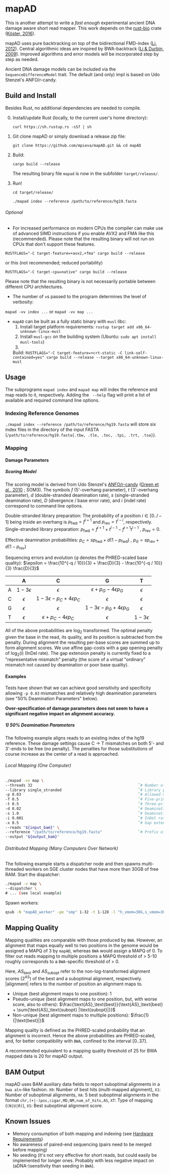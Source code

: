 # mapAD

This is another attempt to write a _fast enough_ experimental ancient DNA damage aware short read mapper.
This work depends on the [rust-bio](https://rust-bio.github.io/) crate
([Köster, 2016](https://doi.org/10.1093/bioinformatics/btv573)).

mapAD uses pure backtracking on top of the bidirectional
FMD-index ([Li, 2012](https://doi.org/10.1093/bioinformatics/bts280)).
Central algorithmic ideas are inspired by
BWA-backtrack ([Li & Durbin, 2009](https://doi.org/10.1093/bioinformatics/btp324)).
Improved algorithms and error models will be incorporated step by step as needed.

Ancient DNA damage models can be included via the `SequenceDifferenceModel` trait.
The default (and only) impl is based on Udo Stenzel's ANFO/r-candy.

## Build and Install

Besides Rust, no additional dependencies are needed to compile.

0. Install/update Rust (locally, to the current user's home directory):

   `curl https://sh.rustup.rs -sSf | sh`

1. Git clone mapAD or simply download a release zip file:

   `git clone https://github.com/mpieva/mapAD.git && cd mapAD`

3. Build:

   `cargo build --release`

   The resulting binary file `mapad` is now in the subfolder `target/release/`.

4. Run!

   `cd target/release/`

   `./mapad index --reference /path/to/reference/hg19.fasta`

###### Optional

- For increased performance on modern CPUs the compiler can make use of advanced SIMD instructions if you enable AVX2
  and FMA like this (recommended).
  Please note that the resulting binary will not run on CPUs that don't support these features.

`RUSTFLAGS="-C target-feature=+avx2,+fma" cargo build --release`

or this (not recommended; reduced portability)

`RUSTFLAGS="-C target-cpu=native" cargo build --release`

Please note that the resulting binary is not necessarily portable between different CPU architectures.

- The number of `v`s passed to the program determines the level of verbosity:

`mapad -vv index ...` or `mapad -vv map ...`

- `mapAD` can be built as a fully static binary with `musl` libc:
    1. Install target platform requirements: `rustup target add x86_64-unknown-linux-musl`
    2. Install `musl-gcc` on the building system (Ubuntu: `sudo apt install musl-tools`)
    3.
  Build: `RUSTFLAGS="-C target-feature=+crt-static -C link-self-contained=yes" cargo build --release --target x86_64-unknown-linux-musl`

## Usage

The subprograms `mapad index` and `mapad map` will index the reference and map reads to it, respectively.
Adding the ` --help` flag will print a list of available and required command line options.

### Indexing Reference Genomes

`./mapad index --reference /path/to/reference/hg19.fasta` will store six index files in the directory of the input
FASTA (`/path/to/reference/hg19.fasta{.tbw, .tle, .toc, .tpi, .trt, .tsa}`).

### Mapping

#### Damage Parameters

##### Scoring Model

The scoring model is derived from Udo
Stenzel's [ANFO/r-candy](https://bitbucket.org/ustenzel/r-candy) ([Green et al., 2010](https://doi.org/10.1126/science.1188021)
; SOM3).
The symbols $f$ (5'-overhang parameter),
$t$ (3'-overhang parameter),
$d$ (double-stranded deamination rate),
$s$ (single-stranded deamination rate),
$D$ (divergence / base error rate), and
$i$ (indel rate) correspond to command line options.

Double-stranded library preparation: The probability of a
position $i \in [0 .. l - 1]$
being inside an overhang is
$p_{\text{fwd}} = f^{i + 1}$ and
$p_{\text{rev}} = t^{l - i}$, respectively.
Single-stranded library
preparation: $p_{\text{fwd}} = f^{i + 1} + t^{l - 1} - f^{i + 1} t^{l - 1}$
,
$p_{\text{rev}} = 0$.

Effective deamination
probabilities: $p_C = s p_{\text{fwd}} + d(1 - p_{\text{fwd}})$
,
$p_G = s p_{\text{rev}} + d(1 - p_{\text{rev}})$

Sequencing errors and evolution ($q$ denotes the
PHRED-scaled base quality):
$\epsilon = \frac{10^{-q / 10}}{3} + \frac{D}{3} - \frac{10^{-q / 10}}{3} \frac{D}{3}$

|     |  A  |  C  |  G  |  T  |
|:---:|:---:|:---:|:---:|:---:|
|  A  | $1 - 3 \epsilon$ | $\epsilon$ | $\epsilon + p_G - 4 \epsilon p_G$ | $\epsilon$ |
|  C  | $\epsilon$ | $1 - 3 \epsilon - p_C + 4 \epsilon p_C$ | $\epsilon$ | $\epsilon$ |
|  G  | $\epsilon$ | $\epsilon$ | $1 - 3 \epsilon - p_G + 4 \epsilon p_G$ | $\epsilon$ |
|  T  | $\epsilon$ | $\epsilon + p_C - 4 \epsilon p_C$ | $\epsilon$ | $1 - 3 \epsilon$ |

All of the above probabilities are $\log_2$ transformed.
The optimal penalty given the base in the read, its quality, and its position is subtracted from the penalty. During
alignment the resulting per-base scores are summed up to form alignment scores. We use affine gap-costs with a gap
opening penalty of
$\log_2(i)$ (InDel rate). The gap extension penalty is
currently fixed to a "representative mismatch" penalty (the score of a virtual "ordinary" mismatch not caused by
deamination or poor base quality).

#### Examples

Tests have shown that we can achieve good sensitivity and specificity allowing `-p 0.03` mismatches and relatively high
deamination parameters (see "50% Deamination Parameters" below).

**Over-specification of damage parameters does not seem to have a significant negative impact on alignment accuracy.**

##### 1) 50% Deamination Parameters

The following example aligns reads to an existing index of the hg19 reference. These damage settings cause C -> T
mismatches on both 5'- and 3'-ends to be free (no penalty). The penalties for those substitutions of course increase as
the center of a read is approached.

###### Local Mapping (One Computer)

```bash
./mapad -vv map \
--threads 32                                               `# Number of threads to use (runs on all available cores when set to 0).` \
--library single_stranded                                  `# Library preparation protocol (single- or double-stranded)` \
-p 0.03                                                    `# Allowed mismatches under `-D` base error rate (similar to BWA backtrack)` \
-f 0.5                                                     `# Five-prime overhang parameter` (generic overhang parameter when "--library" is set to "double_stranded") \
-t 0.5                                                     `# Three-prime overhang parameter` (not used if "--library" is set to "double_stranded") \
-d 0.02                                                    `# Deamination rate in double-stranded parts` \
-s 1.0                                                     `# Deamination rate in single-stranded overhangs` \
-i 0.001                                                   `# InDel rate (corresponds to gap open penalty)` \
-x 0.5                                                     `# Gap extension penalty as a fraction of the repr. mismatch penalty` \
--reads "${input_bam}" \
--reference "/path/to/reference/hg19.fasta"                `# Prefix of index files` \
--output "${output_bam}"
```

###### Distributed Mapping (Many Computers Over Network)

The following example starts a dispatcher node and then spawns multi-threaded workers on SGE cluster nodes that have
more than 30GB of free RAM.
Start the dispatcher:

   ```bash
   ./mapad -v map \
   --dispatcher \
   # ... (see local example)
   ```

Spawn workers:

   ```bash
   qsub -N "mapAD_worker" -pe "smp" 1-32 -t 1-128 -l "h_vmem=30G,s_vmem=30G,virtual_free=30G,mem_free=30G,class=*" -j "y" -R "y" -b "y" ./mapad -vv worker --threads 8 --host $(hostname)
   ```

## Mapping Quality

Mapping qualities are comparable with those produced by `BWA`. However, an alignment that maps equally well to two
positions in the genome would be assigned a MAPQ of 3 by `mapAD`, whereas `BWA` would assign a MAPQ of 0. To filter out
reads mapping to multiple positions a MAPQ threshold of > 5-10 roughly corresponds to a `BWA`-specific threshold of > 0.

Here, $AS_\text{best}$ and
$AS_\text{subopt}$ refer to the non-log-transformed
alignment scores ($2^\text{AS}$) of the best and a
suboptimal alignment, respectively. $|\text{alignment}|$
refers to the number of position an alignment maps to.

- Unique (best alignment maps to one position): $1$
- Pseudo-unique (best alignment maps to one position, but, with worse score, also to
  others): $\frac{\text{AS}_\text{best}}{\text{AS}_\text{best} + \sum{\text{AS}_\text{subopt} |\text{subopt}|}}$
- Non-unique (best alignment maps to multiple
  positions): $\frac{1}{|\text{best}|}$

Mapping quality is defined as the PHRED-scaled probability that an alignment is incorrect. Hence the above probabilities
are PHRED-scaled, and, for better compatibility with `BWA`, confined to the interval
$[0..37]$.

A recommended equivalent to a mapping quality threshold of 25 for BWA mapped data is 20 for mapAD output.

## BAM Output

mapAD uses BAM auxiliary data fields to report suboptimal alignments in a `bwa aln`-like fashion. `X0`: Number of best
hits (multi-mapped alignment), `X1`: Number of suboptimal alignments, `XA`: 5 best suboptimal alignments in the format
`chr,(+|-)pos,cigar,MD,NM,num_of_hits,AS`, `XT`: Type of mapping (`(N|U|R)`), `XS`: Best suboptimal alignment score.

<!--- FIXME: Needs to be updated with current numbers
## Hardware Requirements

- The standalone program needs ~100GB RAM when running on 32 cores to align against the human reference genome `hg19`. 
  The mapping speed is roughly comparable to `bwa aln` using "ancient parameters" (`-l 16500 -o 2 -n 0.01`). 
  To parallelize alignments, `mapAD` will use all idle CPU cores on the machine it is run on (this behaviour can be 
  controlled via `--threads`).
  
- When using the distributed mapping feature (dispatcher/workers), each worker needs around 
  `(10 + 0.5 * |threads|)` GB of RAM while the dispatcher node uses around 70GB RAM since it keeps the suffix array in memory.
 
- Indexing `hg19`, however, needs around 160GB of RAM. This will be improved in future versions.
-->

## Known Issues

- Memory consumption of both mapping and indexing (see [Hardware Requirements](#hardware-requirements))
- No awareness of paired-end sequencing (pairs need to be merged before mapping)
- No seeding (it's not very effective for short reads, but could easily be implemented for longer ones. Probably
  with less negative impact on (aDNA-)sensitivity than seeding in `BWA`).

